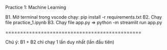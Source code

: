 Practice 1: Machine Learning

B1. Mở terminal trong vscode chạy: pip install -r requirements.txt
B2. Chạy file practice_1.ipynb
B3. Chạy file app.py  => python -m streamlit run app.py

==============================================

Chú ý: B1 + B2 chỉ chạy 1 lần duy nhất (lần đầu tiên)
